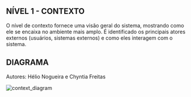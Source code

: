 ## NÍVEL 1 - CONTEXTO

O nível de contexto fornece uma visão geral do sistema, mostrando como ele se encaixa no ambiente mais amplo. É identificado os principais atores externos (usuários, sistemas externos) e como eles interagem com o sistema.

## DIAGRAMA

Autores: Hélio Nogueira e Chyntia Freitas

![context_diagram]()
